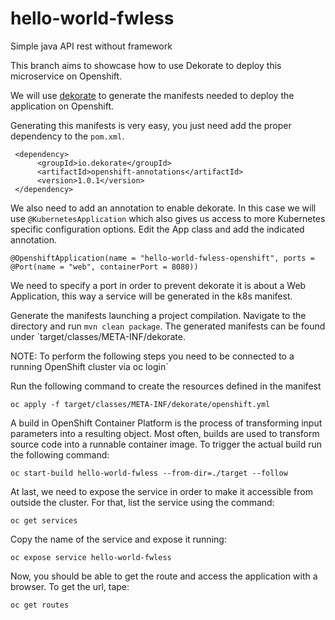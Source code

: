 # hello-world-fwless
Simple java API rest without framework


This branch aims to showcase how to use Dekorate to deploy this microservice on Openshift.

We will use [dekorate](https://github.com/dekorateio/dekorate) to generate the manifests needed to deploy the application on Openshift.

Generating this manifests is very easy, you just need add the proper dependency to the `pom.xml`.

```
 <dependency>
      <groupId>io.dekorate</groupId>
      <artifactId>openshift-annotations</artifactId>
      <version>1.0.1</version>
 </dependency>
```

We also need to add an annotation to enable dekorate. In this case we will use `@KubernetesApplication` which also gives us access to more Kubernetes specific configuration options.
Edit the App class and add the indicated annotation.

```
@OpenshiftApplication(name = "hello-world-fwless-openshift", ports = @Port(name = "web", containerPort = 8080))
```
We need to specify a port in order to prevent dekorate it is about a Web Application, this way a service will be generated in the k8s manifest.

Generate the manifests launching a project compilation. Navigate to the directory and run `mvn clean package`. The generated manifests can be found under `target/classes/META-INF/dekorate.

NOTE: To perform the following steps you need to be connected to a running OpenShift cluster via oc login`

Run the following command to create the resources defined in the manifest
```
oc apply -f target/classes/META-INF/dekorate/openshift.yml
```

A build in OpenShift Container Platform is the process of transforming input parameters into a resulting object. Most often, builds are used to transform source code into a runnable container image. 
To trigger the actual build run the following command:
```
oc start-build hello-world-fwless --from-dir=./target --follow
```

At last, we need to expose the service in order to make it accessible from outside the cluster. For that, list the service using the command:
```
oc get services
```

Copy the name of the service and expose it running:

```
oc expose service hello-world-fwless
```

Now, you should be able to get the route and access the application with a browser. To get the url, tape:

```
oc get routes
```


